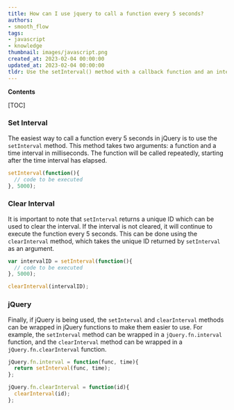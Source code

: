 ```yaml
---
title: How can I use jquery to call a function every 5 seconds?
authors:
- smooth_flow
tags:
- javascript
- knowledge
thumbnail: images/javascript.png
created_at: 2023-02-04 00:00:00
updated_at: 2023-02-04 00:00:00
tldr: Use the setInterval() method with a callback function and an interval of 5000 milliseconds.
---
```


**Contents**

[TOC]

### Set Interval

The easiest way to call a function every 5 seconds in jQuery is to use the `setInterval` method. This method takes two arguments: a function and a time interval in milliseconds. The function will be called repeatedly, starting after the time interval has elapsed.

```javascript
setInterval(function(){
  // code to be executed
}, 5000);
```

### Clear Interval

It is important to note that `setInterval` returns a unique ID which can be used to clear the interval. If the interval is not cleared, it will continue to execute the function every 5 seconds. This can be done using the `clearInterval` method, which takes the unique ID returned by `setInterval` as an argument.

```javascript
var intervalID = setInterval(function(){
  // code to be executed
}, 5000);

clearInterval(intervalID);
```

### jQuery

Finally, if jQuery is being used, the `setInterval` and `clearInterval` methods can be wrapped in jQuery functions to make them easier to use. For example, the `setInterval` method can be wrapped in a `jQuery.fn.interval` function, and the `clearInterval` method can be wrapped in a `jQuery.fn.clearInterval` function.

```javascript
jQuery.fn.interval = function(func, time){
  return setInterval(func, time);
};

jQuery.fn.clearInterval = function(id){
  clearInterval(id);
};
```
